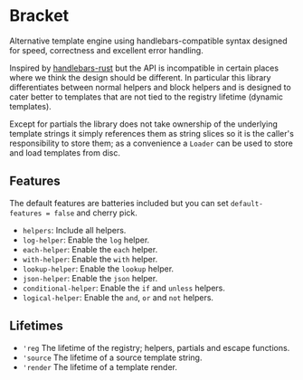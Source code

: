# Bracket

Alternative template engine using handlebars-compatible syntax designed for speed, correctness and excellent error handling.

Inspired by [handlebars-rust][] but the API is incompatible in certain places where we think the design should be different. In particular this library differentiates between normal helpers and block helpers and is designed to cater better to templates that are not tied to the registry lifetime (dynamic templates).

Except for partials the library does not take ownership of the underlying template strings it simply references them as string slices so it is the caller's responsibility to store them; as a convenience a `Loader` can be used to store and load templates from disc.

## Features

The default features are batteries included but you can set `default-features = false` and cherry pick.

* `helpers`: Include all helpers.
* `log-helper`: Enable the `log` helper.
* `each-helper`: Enable the `each` helper.
* `with-helper`: Enable the `with` helper.
* `lookup-helper`: Enable the `lookup` helper.
* `json-helper`: Enable the `json` helper.
* `conditional-helper`: Enable the `if` and `unless` helpers.
* `logical-helper`: Enable the `and`, `or` and `not` helpers.

## Lifetimes

* `'reg` The lifetime of the registry; helpers, partials and escape functions.
* `'source` The lifetime of a source template string.
* `'render` The lifetime of a template render.

[handlebars-rust]: https://github.com/sunng87/handlebars-rust/

